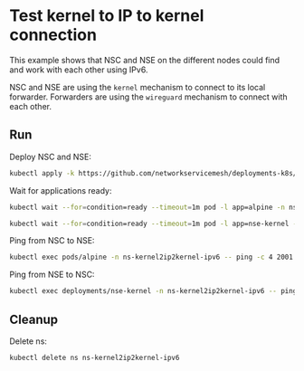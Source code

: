 # Test kernel to IP to kernel connection

This example shows that NSC and NSE on the different nodes could find and work with each other using IPv6.

NSC and NSE are using the `kernel` mechanism to connect to its local forwarder.
Forwarders are using the `wireguard` mechanism to connect with each other.

## Run

Deploy NSC and NSE:
```bash
kubectl apply -k https://github.com/networkservicemesh/deployments-k8s/examples/features/ipv6/Kernel2IP2Kernel_ipv6?ref=f935d764ac992a1dfd5bd513f1325880a9067bcc
```

Wait for applications ready:
```bash
kubectl wait --for=condition=ready --timeout=1m pod -l app=alpine -n ns-kernel2ip2kernel-ipv6
```
```bash
kubectl wait --for=condition=ready --timeout=1m pod -l app=nse-kernel -n ns-kernel2ip2kernel-ipv6
```

Ping from NSC to NSE:
```bash
kubectl exec pods/alpine -n ns-kernel2ip2kernel-ipv6 -- ping -c 4 2001:db8::
```

Ping from NSE to NSC:
```bash
kubectl exec deployments/nse-kernel -n ns-kernel2ip2kernel-ipv6 -- ping -c 4 2001:db8::1
```

## Cleanup

Delete ns:
```bash
kubectl delete ns ns-kernel2ip2kernel-ipv6
```
